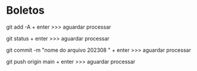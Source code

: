 # Boletos 


git add -A  + enter   >>> aguardar processar


git status  + enter   >>> aguardar processar


git commit -m "nome do arquivo 202308 "  + enter    >>> aguardar processar



git push origin main  + enter    >>> aguardar processar



